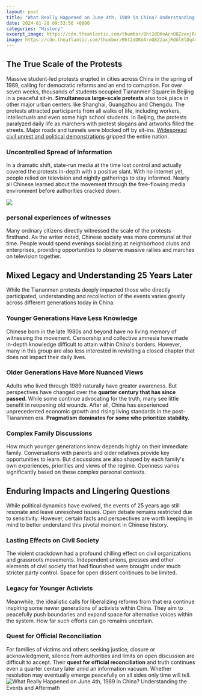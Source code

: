 ```yaml
---
layout: post
title: "What Really Happened on June 4th, 1989 in China? Understanding the Events and Aftermath"
date: 2024-01-28 09:53:56 +0000
categories: "History"
excerpt_image: https://cdn.theatlantic.com/thumbor/Bht2dDKnArnQ8ZzaxjRdGl8lDq4=/900x614/media/img/photo/2014/06/tiananmen-square-25-years-ago/t43_51417766/original.jpg
image: https://cdn.theatlantic.com/thumbor/Bht2dDKnArnQ8ZzaxjRdGl8lDq4=/900x614/media/img/photo/2014/06/tiananmen-square-25-years-ago/t43_51417766/original.jpg
---
```


## The True Scale of the Protests 
Massive student-led protests erupted in cities across China in the spring of 1989, calling for democratic reforms and an end to corruption. For over seven weeks, thousands of students occupied Tiananmen Square in Beijing in a peaceful sit-in. **Simultaneous large-scale protests** also took place in other major urban centers like Shanghai, Guangzhou and Chengdu. 
The protests attracted participants from all walks of life, including workers, intellectuals and even some high school students. In Beijing, the protests paralyzed daily life as marchers with protest slogans and artworks filled the streets. Major roads and tunnels were blocked off by sit-ins. [Widespread civil unrest and political demonstrations](https://yt.io.vn/collection/alber) gripped the entire nation. 
### Uncontrolled Spread of Information
In a dramatic shift, state-run media at the time lost control and actually covered the protests in-depth with a positive slant. With no internet yet, people relied on television and nightly gatherings to stay informed. Nearly all Chinese learned about the movement through the free-flowing media environment before authorities cracked down. 

![](https://api.time.com/wp-content/uploads/2019/06/tiananmen-pla-soldiers.jpg)
### personal experiences of witnesses 
Many ordinary citizens directly witnessed the scale of the protests firsthand. As the writer noted, Chinese society was more communal at that time. People would spend evenings socializing at neighborhood clubs and enterprises, providing opportunities to observe massive rallies and marches on television together.
## Mixed Legacy and Understanding 25 Years Later
While the Tiananmen protests deeply impacted those who directly participated, understanding and recollection of the events varies greatly across different generations today in China. 
### Younger Generations Have Less Knowledge
Chinese born in the late 1980s and beyond have no living memory of witnessing the movement. Censorship and collective amnesia have made in-depth knowledge difficult to attain within China's borders. However, many in this group are also less interested in revisiting a closed chapter that does not impact their daily lives. 
### Older Generations Have More Nuanced Views  
Adults who lived through 1989 naturally have greater awareness. But perspectives have changed over the **quarter century that has since passed**. While some continue advocating for the truth, many see little benefit in reopening old wounds. After all, China has experienced unprecedented economic growth and rising living standards in the post-Tiananmen era. **Pragmatism dominates for some who prioritize stability.**
### Complex Family Discussions  
How much younger generations know depends highly on their immediate family. Conversations with parents and older relatives provide key opportunities to learn. But discussions are also shaped by each family's own experiences, priorities and views of the regime. Openness varies significantly based on these complex personal contexts.
## Enduring Impacts and Lingering Questions  
While political dynamics have evolved, the events of 25 years ago still resonate and leave unresolved issues. Open debate remains restricted due to sensitivity. However, certain facts and perspectives are worth keeping in mind to better understand this pivotal moment in Chinese history.
### Lasting Effects on Civil Society
The violent crackdown had a profound chilling effect on civil organizations and grassroots movements. Independent unions, presses and other elements of civil society that had flourished were brought under much stricter party control. Space for open dissent continues to be limited. 
### Legacy for Younger Activists  
Meanwhile, the idealistic calls for liberalizing reforms from that era continue inspiring some newer generations of activists within China. They aim to peacefully push boundaries and expand space for alternative voices within the system. How far such efforts can go remains uncertain.
### Quest for Official Reconciliation 
For families of victims and others seeking justice, closure or acknowledgment, silence from authorities and limits on open discussion are difficult to accept. Their **quest for official reconciliation** and truth continues even a quarter century later amid an information vacuum. Whether resolution may eventually emerge peacefully on all sides only time will tell.
![What Really Happened on June 4th, 1989 in China? Understanding the Events and Aftermath](https://cdn.theatlantic.com/thumbor/Bht2dDKnArnQ8ZzaxjRdGl8lDq4=/900x614/media/img/photo/2014/06/tiananmen-square-25-years-ago/t43_51417766/original.jpg)